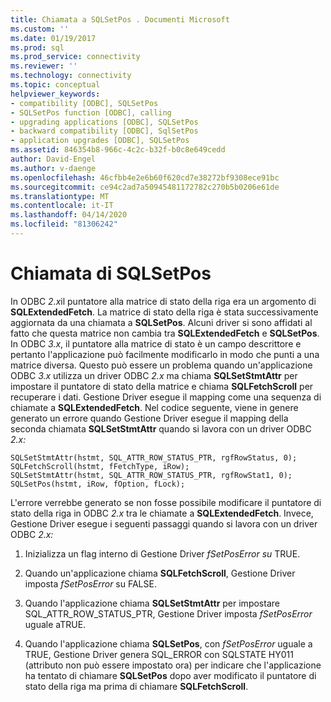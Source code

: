 ```yaml
---
title: Chiamata a SQLSetPos . Documenti Microsoft
ms.custom: ''
ms.date: 01/19/2017
ms.prod: sql
ms.prod_service: connectivity
ms.reviewer: ''
ms.technology: connectivity
ms.topic: conceptual
helpviewer_keywords:
- compatibility [ODBC], SQLSetPos
- SQLSetPos function [ODBC], calling
- upgrading applications [ODBC], SQLSetPos
- backward compatibility [ODBC], SqlSetPos
- application upgrades [ODBC], SQLSetPos
ms.assetid: 846354b8-966c-4c2c-b32f-b0c8e649cedd
author: David-Engel
ms.author: v-daenge
ms.openlocfilehash: 46cfbb4e2e6b60f620cd7e38272bf9308ece91bc
ms.sourcegitcommit: ce94c2ad7a50945481172782c270b5b0206e61de
ms.translationtype: MT
ms.contentlocale: it-IT
ms.lasthandoff: 04/14/2020
ms.locfileid: "81306242"
---
```

# <a name="calling-sqlsetpos"></a>Chiamata di SQLSetPos
In ODBC *2.x*il puntatore alla matrice di stato della riga era un argomento di **SQLExtendedFetch**. La matrice di stato della riga è stata successivamente aggiornata da una chiamata a **SQLSetPos**. Alcuni driver si sono affidati al fatto che questa matrice non cambia tra **SQLExtendedFetch** e **SQLSetPos**. In ODBC *3.x*, il puntatore alla matrice di stato è un campo descrittore e pertanto l'applicazione può facilmente modificarlo in modo che punti a una matrice diversa. Questo può essere un problema quando un'applicazione ODBC *3.x* utilizza un driver ODBC *2.x* ma chiama **SQLSetStmtAttr** per impostare il puntatore di stato della matrice e chiama **SQLFetchScroll** per recuperare i dati. Gestione Driver esegue il mapping come una sequenza di chiamate a **SQLExtendedFetch**. Nel codice seguente, viene in genere generato un errore quando Gestione Driver esegue il mapping della seconda chiamata **SQLSetStmtAttr** quando si lavora con un driver ODBC *2.x:*  
  
```  
SQLSetStmtAttr(hstmt, SQL_ATTR_ROW_STATUS_PTR, rgfRowStatus, 0);  
SQLFetchScroll(hstmt, fFetchType, iRow);  
SQLSetStmtAttr(hstmt, SQL_ATTR_ROW_STATUS_PTR, rgfRowStat1, 0);  
SQLSetPos(hstmt, iRow, fOption, fLock);  
```  
  
 L'errore verrebbe generato se non fosse possibile modificare il puntatore di stato della riga in ODBC *2.x* tra le chiamate a **SQLExtendedFetch**. Invece, Gestione Driver esegue i seguenti passaggi quando si lavora con un driver ODBC *2.x:*  
  
1.  Inizializza un flag interno di Gestione Driver *fSetPosError su* TRUE.  
  
2.  Quando un'applicazione chiama **SQLFetchScroll**, Gestione Driver imposta *fSetPosError* su FALSE.  
  
3.  Quando l'applicazione chiama **SQLSetStmtAttr** per impostare SQL_ATTR_ROW_STATUS_PTR, Gestione Driver imposta *fSetPosError* uguale aTRUE.  
  
4.  Quando l'applicazione chiama **SQLSetPos**, con *fSetPosError* uguale a TRUE, Gestione Driver genera SQL_ERROR con SQLSTATE HY011 (attributo non può essere impostato ora) per indicare che l'applicazione ha tentato di chiamare **SQLSetPos** dopo aver modificato il puntatore di stato della riga ma prima di chiamare **SQLFetchScroll**.
